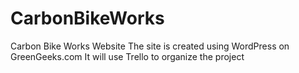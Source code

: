 # CarbonBikeWorks
Carbon Bike Works Website
The site is created using WordPress on GreenGeeks.com
It will use Trello to organize the project
